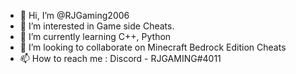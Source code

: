 - 👋 Hi, I’m @RJGaming2006
- 👀 I’m interested in Game side Cheats.
- 🌱 I’m currently learning C++, Python
- 💞️ I’m looking to collaborate on Minecraft Bedrock Edition Cheats
- 📫 How to reach me : Discord - RJGAMING#4011

<!---
RJGaming2006/RJGaming2006 is a ✨ special ✨ repository because its `README.md` (this file) appears on your GitHub profile.
You can click the Preview link to take a look at your changes.
--->
